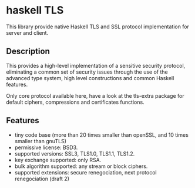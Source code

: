 haskell TLS
===========

This library provide native Haskell TLS and SSL protocol implementation for server and client.

Description
-----------

This provides a high-level implementation of a sensitive security protocol,
eliminating a common set of security issues through the use of the advanced
type system, high level constructions and common Haskell features.

Only core protocol available here, have a look at the tls-extra package for
default ciphers, compressions and certificates functions.

Features
--------

* tiny code base (more than 20 times smaller than openSSL, and 10 times smaller than gnuTLS)
* permissive license: BSD3.
* supported versions: SSL3, TLS1.0, TLS1.1, TLS1.2.
* key exchange supported: only RSA.
* bulk algorithm supported: any stream or block ciphers.
* supported extensions: secure renegociation, next protocol renegociation (draft 2)

